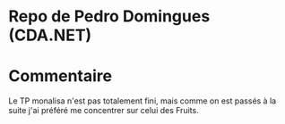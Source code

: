 # Repo de Pedro Domingues (CDA.NET)

# Commentaire
Le TP monalisa n'est pas totalement fini, mais comme on est passés à la suite j'ai préféré me concentrer sur celui des Fruits.